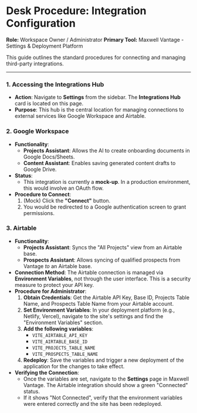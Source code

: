 
# Desk Procedure: Integration Configuration

**Role:** Workspace Owner / Administrator
**Primary Tool:** Maxwell Vantage - Settings & Deployment Platform

This guide outlines the standard procedures for connecting and managing third-party integrations.

---

### 1. Accessing the Integrations Hub

-   **Action**: Navigate to **Settings** from the sidebar. The **Integrations Hub** card is located on this page.
-   **Purpose**: This hub is the central location for managing connections to external services like Google Workspace and Airtable.

### 2. Google Workspace

-   **Functionality**:
    -   **Projects Assistant**: Allows the AI to create onboarding documents in Google Docs/Sheets.
    -   **Content Assistant**: Enables saving generated content drafts to Google Drive.
-   **Status**:
    -   This integration is currently a **mock-up**. In a production environment, this would involve an OAuth flow.
-   **Procedure to Connect**:
    1.  (Mock) Click the **"Connect"** button.
    2.  You would be redirected to a Google authentication screen to grant permissions.

### 3. Airtable

-   **Functionality**:
    -   **Projects Assistant**: Syncs the "All Projects" view from an Airtable base.
    -   **Prospects Assistant**: Allows syncing of qualified prospects from Vantage *to* an Airtable base.
-   **Connection Method**: The Airtable connection is managed via **Environment Variables**, not through the user interface. This is a security measure to protect your API key.
-   **Procedure for Administrator**:
    1.  **Obtain Credentials**: Get the Airtable API Key, Base ID, Projects Table Name, and Prospects Table Name from your Airtable account.
    2.  **Set Environment Variables**: In your deployment platform (e.g., Netlify, Vercel), navigate to the site's settings and find the "Environment Variables" section.
    3.  **Add the following variables**:
        -   `VITE_AIRTABLE_API_KEY`
        -   `VITE_AIRTABLE_BASE_ID`
        -   `VITE_PROJECTS_TABLE_NAME`
        -   `VITE_PROSPECTS_TABLE_NAME`
    4.  **Redeploy**: Save the variables and trigger a new deployment of the application for the changes to take effect.
-   **Verifying the Connection**:
    -   Once the variables are set, navigate to the **Settings** page in Maxwell Vantage. The Airtable integration should show a green "Connected" status.
    -   If it shows "Not Connected", verify that the environment variables were entered correctly and the site has been redeployed.
